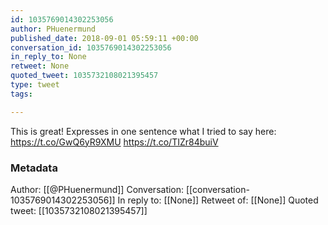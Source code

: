 ```yaml
---
id: 1035769014302253056
author: PHuenermund
published_date: 2018-09-01 05:59:11 +00:00
conversation_id: 1035769014302253056
in_reply_to: None
retweet: None
quoted_tweet: 1035732108021395457
type: tweet
tags:

---
```


This is great! Expresses in one sentence what I tried to say here: https://t.co/GwQ6yR9XMU https://t.co/TIZr84buiV

### Metadata

Author: [[@PHuenermund]]
Conversation: [[conversation-1035769014302253056]]
In reply to: [[None]]
Retweet of: [[None]]
Quoted tweet: [[1035732108021395457]]
